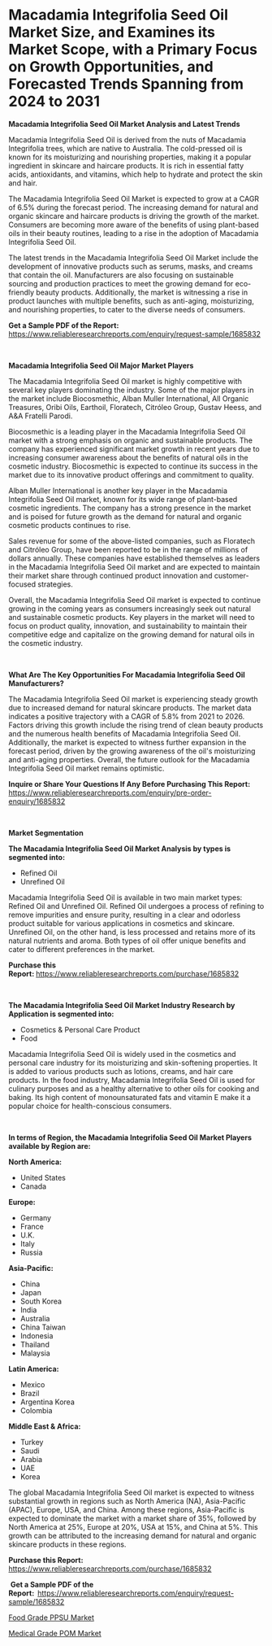 <p><h1>Macadamia Integrifolia Seed Oil Market Size, and Examines its Market Scope, with a Primary Focus on Growth Opportunities, and Forecasted Trends Spanning from 2024 to 2031</h1></p><p><strong>Macadamia Integrifolia Seed Oil Market Analysis and Latest Trends</strong></p>
<p><p>Macadamia Integrifolia Seed Oil is derived from the nuts of Macadamia Integrifolia trees, which are native to Australia. The cold-pressed oil is known for its moisturizing and nourishing properties, making it a popular ingredient in skincare and haircare products. It is rich in essential fatty acids, antioxidants, and vitamins, which help to hydrate and protect the skin and hair.</p><p>The Macadamia Integrifolia Seed Oil Market is expected to grow at a CAGR of 6.5% during the forecast period. The increasing demand for natural and organic skincare and haircare products is driving the growth of the market. Consumers are becoming more aware of the benefits of using plant-based oils in their beauty routines, leading to a rise in the adoption of Macadamia Integrifolia Seed Oil.</p><p>The latest trends in the Macadamia Integrifolia Seed Oil Market include the development of innovative products such as serums, masks, and creams that contain the oil. Manufacturers are also focusing on sustainable sourcing and production practices to meet the growing demand for eco-friendly beauty products. Additionally, the market is witnessing a rise in product launches with multiple benefits, such as anti-aging, moisturizing, and nourishing properties, to cater to the diverse needs of consumers.</p></p>
<p><strong>Get a Sample PDF of the Report:&nbsp;</strong> <a href="https://www.reliableresearchreports.com/enquiry/request-sample/1685832">https://www.reliableresearchreports.com/enquiry/request-sample/1685832</a></p>
<p>&nbsp;</p>
<p><strong>Macadamia Integrifolia Seed Oil Major Market Players</strong></p>
<p><p>The Macadamia Integrifolia Seed Oil market is highly competitive with several key players dominating the industry. Some of the major players in the market include Biocosmethic, Alban Muller International, All Organic Treasures, Oribi Oils, Earthoil, Floratech, Citróleo Group, Gustav Heess, and A&A Fratelli Parodi.</p><p>Biocosmethic is a leading player in the Macadamia Integrifolia Seed Oil market with a strong emphasis on organic and sustainable products. The company has experienced significant market growth in recent years due to increasing consumer awareness about the benefits of natural oils in the cosmetic industry. Biocosmethic is expected to continue its success in the market due to its innovative product offerings and commitment to quality.</p><p>Alban Muller International is another key player in the Macadamia Integrifolia Seed Oil market, known for its wide range of plant-based cosmetic ingredients. The company has a strong presence in the market and is poised for future growth as the demand for natural and organic cosmetic products continues to rise.</p><p>Sales revenue for some of the above-listed companies, such as Floratech and Citróleo Group, have been reported to be in the range of millions of dollars annually. These companies have established themselves as leaders in the Macadamia Integrifolia Seed Oil market and are expected to maintain their market share through continued product innovation and customer-focused strategies.</p><p>Overall, the Macadamia Integrifolia Seed Oil market is expected to continue growing in the coming years as consumers increasingly seek out natural and sustainable cosmetic products. Key players in the market will need to focus on product quality, innovation, and sustainability to maintain their competitive edge and capitalize on the growing demand for natural oils in the cosmetic industry.</p></p>
<p>&nbsp;</p>
<p><strong>What Are The Key Opportunities For Macadamia Integrifolia Seed Oil Manufacturers?</strong></p>
<p><p>The Macadamia Integrifolia Seed Oil market is experiencing steady growth due to increased demand for natural skincare products. The market data indicates a positive trajectory with a CAGR of 5.8% from 2021 to 2026. Factors driving this growth include the rising trend of clean beauty products and the numerous health benefits of Macadamia Integrifolia Seed Oil. Additionally, the market is expected to witness further expansion in the forecast period, driven by the growing awareness of the oil's moisturizing and anti-aging properties. Overall, the future outlook for the Macadamia Integrifolia Seed Oil market remains optimistic.</p></p>
<p><strong>Inquire or Share Your Questions If Any Before Purchasing This Report:</strong> <a href="https://www.reliableresearchreports.com/enquiry/pre-order-enquiry/1685832">https://www.reliableresearchreports.com/enquiry/pre-order-enquiry/1685832</a></p>
<p>&nbsp;</p>
<p><strong>Market Segmentation</strong></p>
<p><strong>The Macadamia Integrifolia Seed Oil Market Analysis by types is segmented into:</strong></p>
<p><ul><li>Refined Oil</li><li>Unrefined Oil</li></ul></p>
<p><p>Macadamia Integrifolia Seed Oil is available in two main market types: Refined Oil and Unrefined Oil. Refined Oil undergoes a process of refining to remove impurities and ensure purity, resulting in a clear and odorless product suitable for various applications in cosmetics and skincare. Unrefined Oil, on the other hand, is less processed and retains more of its natural nutrients and aroma. Both types of oil offer unique benefits and cater to different preferences in the market.</p></p>
<p><strong>Purchase this Report:&nbsp;</strong><a href="https://www.reliableresearchreports.com/purchase/1685832">https://www.reliableresearchreports.com/purchase/1685832</a></p>
<p>&nbsp;</p>
<p><strong>The Macadamia Integrifolia Seed Oil Market Industry Research by Application is segmented into:</strong></p>
<p><ul><li>Cosmetics & Personal Care Product</li><li>Food</li></ul></p>
<p><p>Macadamia Integrifolia Seed Oil is widely used in the cosmetics and personal care industry for its moisturizing and skin-softening properties. It is added to various products such as lotions, creams, and hair care products. In the food industry, Macadamia Integrifolia Seed Oil is used for culinary purposes and as a healthy alternative to other oils for cooking and baking. Its high content of monounsaturated fats and vitamin E make it a popular choice for health-conscious consumers.</p></p>
<p>&nbsp;</p>
<p><strong>In terms of Region, the Macadamia Integrifolia Seed Oil Market Players available by Region are:</strong></p>
<p>
    <p> <strong> North America: </strong>
        <ul>
            <li>United States</li>
            <li>Canada</li>
        </ul>
        </p> 
    <p> <strong> Europe: </strong>
        <ul>
            <li>Germany</li>
            <li>France</li>
            <li>U.K.</li>
            <li>Italy</li>
            <li>Russia</li>
        </ul>
        </p> 
    <p> <strong> Asia-Pacific: </strong>
        <ul>
            <li>China</li>
            <li>Japan</li>
            <li>South Korea</li>
            <li>India</li>
            <li>Australia</li>
            <li>China Taiwan</li>
            <li>Indonesia</li>
            <li>Thailand</li>
            <li>Malaysia</li>
        </ul>
        </p> 
    <p> <strong> Latin America: </strong>
        <ul>
            <li>Mexico</li>
            <li>Brazil</li>
            <li>Argentina Korea</li>
            <li>Colombia</li>
        </ul>
        </p> 
    <p> <strong> Middle East & Africa: </strong>
        <ul>
            <li>Turkey</li>
            <li>Saudi</li>
            <li>Arabia</li>
            <li>UAE</li>
            <li>Korea</li>
        </ul>
    </p>
    </p>
<p><p>The global Macadamia Integrifolia Seed Oil market is expected to witness substantial growth in regions such as North America (NA), Asia-Pacific (APAC), Europe, USA, and China. Among these regions, Asia-Pacific is expected to dominate the market with a market share of 35%, followed by North America at 25%, Europe at 20%, USA at 15%, and China at 5%. This growth can be attributed to the increasing demand for natural and organic skincare products in these regions.</p></p>
<p><strong>Purchase this Report: </strong><a href="https://www.reliableresearchreports.com/purchase/1685832">https://www.reliableresearchreports.com/purchase/1685832</a></p>
<p>&nbsp;<strong>Get a Sample PDF of the Report:&nbsp;&nbsp;</strong><a href="https://www.reliableresearchreports.com/enquiry/request-sample/1685832">https://www.reliableresearchreports.com/enquiry/request-sample/1685832</a></p>
<p><strong></strong></p>
<p><p><a href="https://issuu.com/reportprime-2/docs/food-grade-ppsu-market-size-2030.pptx">Food Grade PPSU Market</a></p><p><a href="https://issuu.com/reportprime-2/docs/medical-grade-pom-market-size-2030.pptx">Medical Grade POM Market</a></p></p>